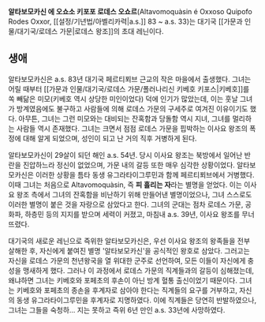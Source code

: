 **알타보모카신 에 오쇼소 키포포 로데스 오쇼르**(Altavomoquàsin é Oxxoso Quipofo Rodes Oxxor, [[설정/기년법/아벨리카력|a.s.]] 83 ~ a.s. 33)는 대기국 [[가문과 인물/대기국/로데스 가문|로데스 왕조]]의 초대 레닌이다.

## 생애
알타보모카신은 a.s. 83년 대기국 페르티푀브 근교의 작은 마을에서 출생했다. 그녀는 어릴 때부터 [[가문과 인물/대기국/로데스 가문/폴러나리신 키베호 키포스|키베호]]를 쏙 빼닮은 미모(키베호 역시 상당한 미인이었다) 덕에 인기가 많았는데, 이는 훗날 그녀가 방계였음에도 불구하고 사람들에 의해 로데스 가문의 구세주로 여겨진 이유이기도 했다. 아무튼, 그녀는 그런 미모와는 대비되는 잔혹함과 당돌함 역시 지녀, 그녀를 멀리하는 사람들 역시 존재했다. 그녀는 크면서 점점 로데스 가문을 핍박하는 이사요 왕조의 폭정에 대해 알게 되었으며, 성인이 되고 난 거의 직후 거병하게 된다.

알타보모카신이 29살이 되던 해인 a.s. 54년. 당시 이사요 왕조는 북방에서 일어난 반란을 진압하느라 정신이 없었으며, 가문 내의 갈등 또한 매우 심각한 상황이었다. 알타보모카신은 이러한 상황을 틈타 동생 유그라타이그루민과 함께 페르티푀브에서 거병했다. 이때 그녀는 처음으로 Altavomoquàsin, 즉 **피 흘리는 자**라는 별명을 얻었다. 이는 이사요 왕조 측에서 그녀의 잔혹함을 비난하기 위해 만들어낸 별명이었으나, 그녀 스스로도 이러한 별명이 붙은 것을 자랑으로 삼았다고 한다. 그녀의 군대는 점차 로데스 가문, 공화파, 하층민 등의 지지를 받으며 세력이 커졌고, 마침내 a.s. 39년, 이사요 왕조를 무너뜨렸다.

대기국의 새로운 레닌으로 즉위한 알타보모카신은, 우선 이사요 왕조의 왕족들을 전부 살해한 후, 자신에게 붙여진 별명 '알타보모카신'을 공식적인 왕호로 삼았다. 그러고는 자신을 로데스 가문의 천년왕국을 열 위대한 군주로 선언하여, 모든 이들이 자신에게 충성을 맹새하게 했다. 그러나 이 과정에서 로데스 가문의 직계들과의 갈등이 심해졌는데, 왜냐하면 그녀는 키베호와 포페초의 후손이 아닌 방계 혈통 출신이었기 때문이다. 그녀는 키베호와 포페초의 종손을 후계자로 삼아야 한다는 직계들의 요구를 거부하고, 자신의 동생 유그라타이그루민을 후계자로 지명하였다. 이에 직계들은 당연히 반발하였으나, 그녀는 그들을 숙청하... 지는 못하고 즉위 6년 만인 a.s. 33년에 사망하였다.